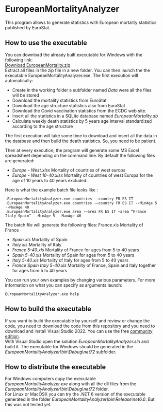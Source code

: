 # EuropeanMortalityAnalyzer
This program allows to generate statistics with European mortality statistics published by EuroStat.
## How to use the executable
You can download the already built executable for Windows with the following link:  
[Download EuropeanMortality.zip](https://github.com/devjnh/EuropeanMortalityAnalyzer/releases/latest/download/EuropeanMortality.zip)  
Extract all files in the zip file in a new folder. You can then launch the the executable EuropeanMortalityAnalyzer.exe.
The first execution will automatically:

- Create in the working folder a subfolder named *Data* were all the files will be stored
- Download the mortality statistics from EuroStat
- Download the age structure statistics also from EuroStat
- Download the Covid vaccination statistics from the ECDC web site. 
- Insert all the statistics in a SQLite database named *EuropeanMortality.db*
- Calculate weekly death statistics by 5 years age interval standardized according to the age structure

The first execution will take some time to download and insert all the data in the database and then build the death statistics. So, you need to be patient.

Then at every execution, the program will generate some MS Excel spreadsheet depending on the command line.
By default the following files are generated:  
- *Europe - West.xlsx* Mortality of countries of west europa
- *Europe - West 10-40.xlsx* Mortality of countries of west Europa for the age of 10 years to 40 years excluded.

Here is what the example batch file looks like :

    .EuropeanMortalityAnalyzer.exe countries -–country FR ES IT
    .EuropeanMortalityAnalyzer.exe countries -–country FR ES IT --MinAge 5 --MaxAge 40 
    .EuropeanMortalityAnalyzer.exe area -–area FR ES IT –area “France Italy Spain” --MinAge 5 --MaxAge 40
The batch file will generate the following files:
France.xls Mortality of France
  
- *Spain.xls* Mortality of Spain
- *Italy.xls* Mortality of Italy
- *France 5-40.xls* Mortality of France for ages from 5 to 40 years
- *Spain 5-40.xls* Mortality of Spain for ages from 5 to 40 years
- *Italy 5-40.xls* Mortality of Italy for ages from 5 to 40 years
- *France Spain Italy 5-40.xls* Mortality of France, Spain and Italy together for ages from 5 to 40 years 

You can run your own examples by changing various parameters. For more information on what you can specify as arguments launch:

    EuropeanMortalityAnalyzer.exe help

## How to build the executable
If you want to build the executable by yourself and review or change the code, you need to download the code from this repository and you need to download and install Visual Studio 2022. You can use the free [community edition](https://visualstudio.microsoft.com/vs/community/).  
With Visual Studio open the solution *EuropeanMortalityAnalyzer.sln* and build it.
The executable for Windows should be generated in the *EuropeanMortalityAnalyzer\bin\Debug\net72* subfolder.
## How to distribute the executable
For Windows computers copy the executable *EuropeanMortalityAnalyzer.exe* along with all the dll files from the *EuropeanMortalityAnalyzer\bin\Debug\net72* folder.  
For Linux or MacOSX you can try the .NET 6 version of the executable generated in the folder *EuropeanMortalityAnalyzer\bin\Release\net6.0*. But this was not tested yet.

